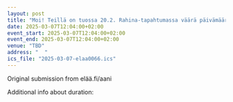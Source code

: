 ```yaml
---
layout: post
title: "Moi! Teillä on tuossa 20.2. Rahina-tapahtumassa väärä päivämäärä, tuisi olla 20.3."
date: 2025-03-07T12:04:00+02:00
event_start: 2025-03-07T12:04:00+02:00
event_end: 2025-03-07T12:04:00+02:00
venue: "TBD"
address: "  "
ics_file: "2025-03-07-elaa0066.ics"
---
```


Original submission from elää.fi/aani  
  
  
Additional info about duration: 
